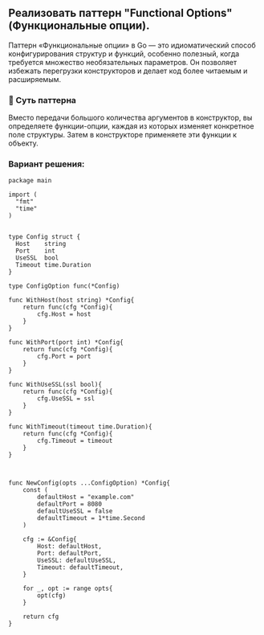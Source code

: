 ## Реализовать паттерн "Functional Options" (Функциональные опции).

Паттерн «Функциональные опции» в Go — это идиоматический способ конфигурирования структур и функций, особенно полезный, когда требуется множество необязательных параметров. Он позволяет избежать перегрузки конструкторов и делает код более читаемым и расширяемым.

### 🔧 Суть паттерна
Вместо передачи большого количества аргументов в конструктор, вы определяете функции-опции, каждая из которых изменяет конкретное поле структуры. Затем в конструкторе применяете эти функции к объекту.

### Вариант решения:

```
package main

import (
  "fmt"
  "time"
)


type Config struct {
  Host    string
  Port    int
  UseSSL  bool
  Timeout time.Duration
}

type ConfigOption func(*Config)

func WithHost(host string) *Config{
    return func(cfg *Config){
        cfg.Host = host
    }
}

func WithPort(port int) *Config{
    return func(cfg *Config){
        cfg.Port = port
    }
}

func WithUseSSL(ssl bool){
    return func(cfg *Config){
        cfg.UseSSL = ssl
    }
}

func WithTimeout(timeout time.Duration){
    return func(cfg *Config){
        cfg.Timeout = timeout
    }
}



func NewConfig(opts ...ConfigOption) *Config{
    const (
        defaultHost = "example.com"
        defaultPort = 8080
        defaultUseSSL = false
        defaultTimeout = 1*time.Second
    )
    
    cfg := &Config{
        Host: defaultHost,
        Port: defaultPort,
        UseSSL: defaultUseSSL,
        Timeout: defaultTimeout,
    }

    for _, opt := range opts{
        opt(cfg)
    }

    return cfg
}

```